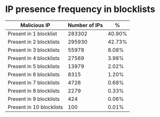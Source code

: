 # IP presence frequency in blocklists
| Malicious IP | Number of IPs | % |
|----|----|----|
| Present in 1 blocklist | 283302 | 40.90% |
| Present in 2 blocklists | 295930 | 42.73% |
| Present in 3 blocklists | 55978 | 8.08% |
| Present in 4 blocklists | 27569 | 3.98% |
| Present in 5 blocklists | 13979 | 2.02% |
| Present in 6 blocklists | 8315 | 1.20% |
| Present in 7 blocklists | 4726 | 0.68% |
| Present in 8 blocklists | 2279 | 0.33% |
| Present in 9 blocklists | 424 | 0.06% |
| Present in 10 blocklists | 100 | 0.01% |
